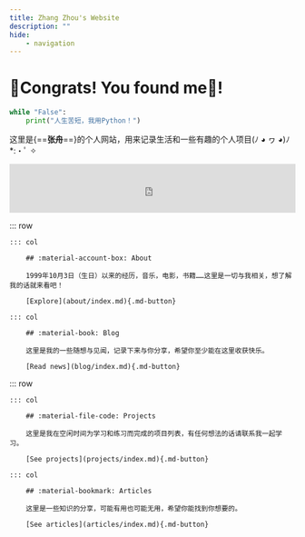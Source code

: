 ```yaml
---
title: Zhang Zhou's Website
description: ""
hide:
    - navigation
---
```


<style>
    .md-typeset .cover {
        display: none;
    }
    .md-typeset .cover + hr {
        display: none;
    }
    .md-typeset h1 {
        color: orange;
    }
    .md-typeset h2 {
        color: black;
    }
</style>

# 🎉Congrats! You found me🎉!

```python title="Hello.py"
while "False":
	print("人生苦短，我用Python！")
```

这里是​​{==**张舟**==}的个人网站，用来记录生活和一些有趣的个人项目(ﾉ ◕ ヮ ◕)ﾉ*:・ﾟ ✧

<iframe frameborder="no" border="0" marginwidth="0" marginheight="0" width=100% height=86 src="https://music.163.com/outchain/player?type=2&id=1433983480&auto=1&height=66"></iframe>

::: row

    ::: col

        ## :material-account-box: About

		1999年10月3日（生日）以来的经历，音乐，电影，书籍……这里是一切与我相关，想了解我的话就来看吧！

        [Explore](about/index.md){.md-button}

    ::: col

        ## :material-book: Blog

		这里是我的一些随想与见闻，记录下来与你分享，希望你至少能在这里收获快乐。

        [Read news](blog/index.md){.md-button}


::: row
	
    ::: col

        ## :material-file-code: Projects

        这里是我在空闲时间为学习和练习而完成的项目列表，有任何想法的话请联系我一起学习。

        [See projects](projects/index.md){.md-button}
	
	::: col

        ## :material-bookmark: Articles

        这里是一些知识的分享，可能有用也可能无用，希望你能找到你想要的。

        [See articles](articles/index.md){.md-button}


<!-- ## :material-github: GitHub Stats

::: row

    ::: col

        ![](https://github-readme-stats.vercel.app/api?username=Sputnik103&count_private=true&show_icons=true&hide_border=true&hide_title=true)

    ::: col

        ![](https://github-readme-stats.vercel.app/api/top-langs/?username=Sputnik103&layout=compact&langs_count=8&hide=html,autoit&hide_border=true&hide_title=true)

> Using __GitHub Stats__ and __Top Langs__ by [:material-github: anuraghazra](https://github.com/anuraghazra/github-readme-stats) -->

<br/>
